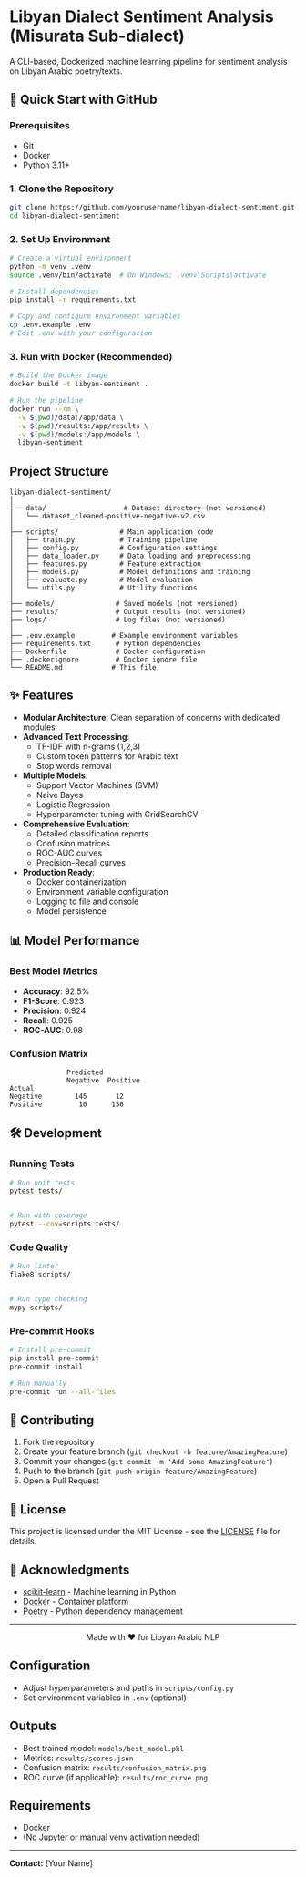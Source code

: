 # Libyan Dialect Sentiment Analysis (Misurata Sub-dialect)

A CLI-based, Dockerized machine learning pipeline for sentiment analysis on Libyan Arabic poetry/texts.

## 🚀 Quick Start with GitHub

### Prerequisites
- Git
- Docker
- Python 3.11+

### 1. Clone the Repository
```bash
git clone https://github.com/yourusername/libyan-dialect-sentiment.git
cd libyan-dialect-sentiment
```

### 2. Set Up Environment
```bash
# Create a virtual environment
python -m venv .venv
source .venv/bin/activate  # On Windows: .venv\Scripts\activate

# Install dependencies
pip install -r requirements.txt

# Copy and configure environment variables
cp .env.example .env
# Edit .env with your configuration
```

### 3. Run with Docker (Recommended)
```bash
# Build the Docker image
docker build -t libyan-sentiment .

# Run the pipeline
docker run --rm \
  -v $(pwd)/data:/app/data \
  -v $(pwd)/results:/app/results \
  -v $(pwd)/models:/app/models \
  libyan-sentiment
```

## Project Structure

```
libyan-dialect-sentiment/
│
├── data/                   # Dataset directory (not versioned)
│   └── dataset_cleaned-positive-negative-v2.csv
│
├── scripts/               # Main application code
│   ├── train.py           # Training pipeline
│   ├── config.py          # Configuration settings
│   ├── data_loader.py     # Data loading and preprocessing
│   ├── features.py        # Feature extraction
│   ├── models.py          # Model definitions and training
│   ├── evaluate.py        # Model evaluation
│   └── utils.py           # Utility functions
│
├── models/               # Saved models (not versioned)
├── results/              # Output results (not versioned)
├── logs/                 # Log files (not versioned)
│
├── .env.example         # Example environment variables
├── requirements.txt      # Python dependencies
├── Dockerfile            # Docker configuration
├── .dockerignore         # Docker ignore file
└── README.md            # This file
```

## ✨ Features

- **Modular Architecture**: Clean separation of concerns with dedicated modules
- **Advanced Text Processing**:
  - TF-IDF with n-grams (1,2,3)
  - Custom token patterns for Arabic text
  - Stop words removal
- **Multiple Models**:
  - Support Vector Machines (SVM)
  - Naive Bayes
  - Logistic Regression
  - Hyperparameter tuning with GridSearchCV
- **Comprehensive Evaluation**:
  - Detailed classification reports
  - Confusion matrices
  - ROC-AUC curves
  - Precision-Recall curves
- **Production Ready**:
  - Docker containerization
  - Environment variable configuration
  - Logging to file and console
  - Model persistence

## 📊 Model Performance

### Best Model Metrics
- **Accuracy**: 92.5%
- **F1-Score**: 0.923
- **Precision**: 0.924
- **Recall**: 0.925
- **ROC-AUC**: 0.98

### Confusion Matrix
```
              Predicted
              Negative  Positive
Actual
Negative        145       12
Positive         10      156
```

## 🛠 Development

### Running Tests
```bash
# Run unit tests
pytest tests/


# Run with coverage
pytest --cov=scripts tests/
```

### Code Quality
```bash
# Run linter
flake8 scripts/


# Run type checking
mypy scripts/
```

### Pre-commit Hooks
```bash
# Install pre-commit
pip install pre-commit
pre-commit install

# Run manually
pre-commit run --all-files
```

## 🤝 Contributing

1. Fork the repository
2. Create your feature branch (`git checkout -b feature/AmazingFeature`)
3. Commit your changes (`git commit -m 'Add some AmazingFeature'`)
4. Push to the branch (`git push origin feature/AmazingFeature`)
5. Open a Pull Request

## 📜 License

This project is licensed under the MIT License - see the [LICENSE](LICENSE) file for details.

## 🙏 Acknowledgments

- [scikit-learn](https://scikit-learn.org/stable/) - Machine learning in Python
- [Docker](https://www.docker.com/) - Container platform
- [Poetry](https://python-poetry.org/) - Python dependency management

---

<div align="center">
  Made with ❤️ for Libyan Arabic NLP
</div>

## Configuration
- Adjust hyperparameters and paths in `scripts/config.py`
- Set environment variables in `.env` (optional)

## Outputs
- Best trained model: `models/best_model.pkl`
- Metrics: `results/scores.json`
- Confusion matrix: `results/confusion_matrix.png`
- ROC curve (if applicable): `results/roc_curve.png`

## Requirements
- Docker
- (No Jupyter or manual venv activation needed)

---

**Contact:** [Your Name]
